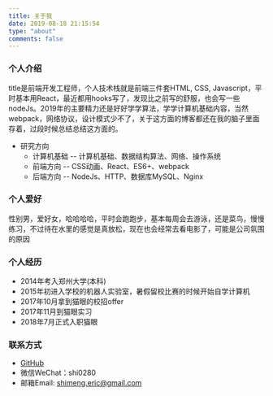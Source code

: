 ```yaml
---
title: 关于我
date: 2019-08-18 21:15:54
type: "about"
comments: false
---
```


### 个人介绍

title是前端开发工程师，个人技术栈就是前端三件套HTML, CSS, Javascript，平时基本用React，最近都用hooks写了，发现比之前写的舒服，也会写一些nodeJs。2019年的主要精力还是好好学学算法，学学计算机基础内容，当然webpack，网络协议，设计模式少不了，关于这方面的博客都还在我的脑子里面存着，过段时候总结总结这方面的。

- 研究方向
  * 计算机基础 -- 计算机基础、数据结构算法、网络、操作系统
  * 前端方向   -- CSS动画、React、ES6+、webpack
  * 后端方向   -- NodeJs、HTTP、数据库MySQL、Nginx

### 个人爱好

性别男，爱好女，哈哈哈哈，平时会跑跑步，基本每周会去游泳，还是菜鸟，慢慢练习，不过待在水里的感觉是真放松，现在也会经常去看电影了，可能是公司氛围的原因

### 个人经历

- 2014年考入郑州大学(本科)
- 2015年初进入学校的机器人实验室，暑假留校比赛的时候开始自学计算机
- 2017年10月拿到猫眼的校招offer
- 2017年11月到猫眼实习
- 2018年7月正式入职猫眼

### 联系方式

- [GitHub](https://github.com/shimeng28)
- 微信WeChat：shi0280
- 邮箱Email: shimeng.eric@gmail.com